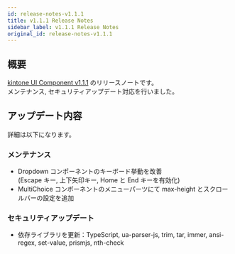 ```yaml
---
id: release-notes-v1.1.1
title: v1.1.1 Release Notes
sidebar_label: v1.1.1 Release Notes
original_id: release-notes-v1.1.1
---
```


## 概要

[kintone UI Component v1.1.1](https://github.com/kintone-labs/kintone-ui-component/releases/tag/v1.1.1) のリリースノートです。<br/>
メンテナンス, セキュリティアップデート対応を行いました。

## アップデート内容

詳細は以下になります。

### メンテナンス
- Dropdown コンポーネントのキーボード挙動を改善<br/>
  (Escape キー, 上下矢印キー, Home と End キーを有効化)
- MultiChoice コンポーネントのメニューパーツにて max-height とスクロールバーの設定を追加

### セキュリティアップデート
- 依存ライブラリを更新：TypeScript, ua-parser-js, trim, tar, immer, ansi-regex, set-value, prismjs, nth-check
